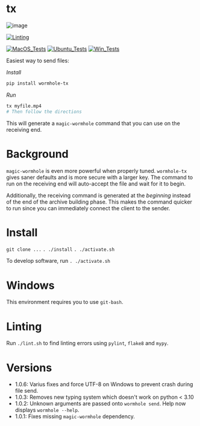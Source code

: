 # tx

![image](https://github.com/zackees/tx/assets/6856673/9207453b-8280-4804-b63b-7382b219f37d)

[![Linting](../../actions/workflows/lint.yml/badge.svg)](../../actions/workflows/lint.yml)

[![MacOS_Tests](../../actions/workflows/push_macos.yml/badge.svg)](../../actions/workflows/push_macos.yml)
[![Ubuntu_Tests](../../actions/workflows/push_ubuntu.yml/badge.svg)](../../actions/workflows/push_ubuntu.yml)
[![Win_Tests](../../actions/workflows/push_win.yml/badge.svg)](../../actions/workflows/push_win.yml)

Easiest way to send files:

*Install*
```bash
pip install wormhole-tx
```

*Run*
```bash
tx myfile.mp4
# Then follow the directions
```

This will generate a `magic-wormhole` command that you can use on the receiving end.

# Background

`magic-wormhole` is even more powerful when properly tuned. `wormhole-tx` gives saner defaults and is more secure with a larger key. The command to run on the receiving end will auto-accept the file and wait for it to begin.

Additionally, the receiving command is generated at the *beginning* instead of the end of the archive building phase. This makes the command quicker to run since you can immediately connect the client to the sender.

# Install

`git clone ...`
`. ./install`
`. ./activate.sh`

To develop software, run `. ./activate.sh`

# Windows

This environment requires you to use `git-bash`.

# Linting

Run `./lint.sh` to find linting errors using `pylint`, `flake8` and `mypy`.

# Versions
  * 1.0.6: Varius fixes and force UTF-8 on Windows to prevent crash during file send.
  * 1.0.3: Removes new typing system which doesn't work on python < 3.10
  * 1.0.2: Unknown arguments are passed onto `wormhole send`. Help now displays `wormhole --help`.
  * 1.0.1: Fixes missing `magic-wormhole` dependency.
